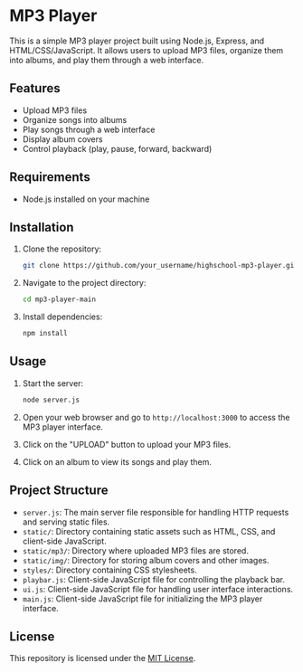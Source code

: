 # MP3 Player

This is a simple MP3 player project built using Node.js, Express, and HTML/CSS/JavaScript. It allows users to upload MP3 files, organize them into albums, and play them through a web interface.

## Features

- Upload MP3 files
- Organize songs into albums
- Play songs through a web interface
- Display album covers
- Control playback (play, pause, forward, backward)

## Requirements

- Node.js installed on your machine

## Installation

1. Clone the repository:

   ```bash
   git clone https://github.com/your_username/highschool-mp3-player.git
   
2. Navigate to the project directory:
   ```bash
   cd mp3-player-main

3. Install dependencies:
   ```bash
   npm install

## Usage

1. Start the server:

   ```bash
   node server.js

2. Open your web browser and go to `http://localhost:3000` to access the MP3 player interface.
3. Click on the "UPLOAD" button to upload your MP3 files.
4. Click on an album to view its songs and play them.

## Project Structure

- `server.js`: The main server file responsible for handling HTTP requests and serving static files.
- `static/`: Directory containing static assets such as HTML, CSS, and client-side JavaScript.
- `static/mp3/`: Directory where uploaded MP3 files are stored.
- `static/img/`: Directory for storing album covers and other images.
- `styles/`: Directory containing CSS stylesheets.
- `playbar.js`: Client-side JavaScript file for controlling the playback bar.
- `ui.js`: Client-side JavaScript file for handling user interface interactions.
- `main.js`: Client-side JavaScript file for initializing the MP3 player interface.

## License
This repository is licensed under the [MIT License](LICENSE).
